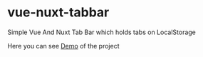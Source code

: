 # vue-nuxt-tabbar
Simple Vue And Nuxt Tab Bar which holds tabs on LocalStorage

Here you can see [Demo](https://4tey3.sse.codesandbox.io/) of the project
